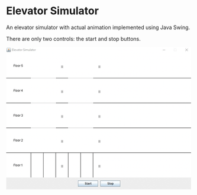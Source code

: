 # Elevator Simulator

An elevator simulator with actual animation implemented using Java Swing.

There are only two controls: the start and stop buttons.

![Demo](demo.gif)
